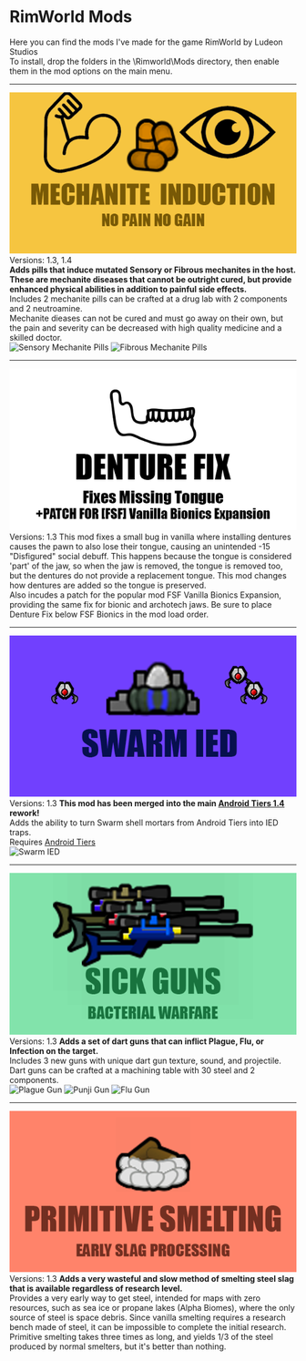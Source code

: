 # RimWorld Mods
Here you can find the mods I've made for the game RimWorld by Ludeon Studios  
To install, drop the folders in the \Rimworld\Mods directory, then enable them in the mod options on the main menu.   
___
![Mechanite Pills](MechanitePills/About/Preview.png)  
Versions: 1.3, 1.4  
**Adds pills that induce mutated Sensory or Fibrous mechanites in the host. These are mechanite diseases that cannot be outright cured, but provide enhanced physical abilities in addition to painful side effects.**  
Includes 2 mechanite pills can be crafted at a drug lab with 2 components and 2 neutroamine.  
Mechanite dieases can not be cured and must go away on their own, but the pain and severity can be decreased with high quality medicine and a skilled doctor.  
![Sensory Mechanite Pills](MechanitePills/senspillpreview.gif)
![Fibrous Mechanite Pills](MechanitePills/fibrpillpreview.gif)
___
![Denture Fix](DentureFix/About/Preview.png)  
Versions: 1.3
This mod fixes a small bug in vanilla where installing dentures causes the pawn to also lose their tongue, causing an unintended -15 "Disfigured" social debuff. This happens because the tongue is considered 'part' of the jaw, so when the jaw is removed, the tongue is removed too, but the dentures do not provide a replacement tongue. This mod changes how dentures are added so the tongue is preserved.   
Also incudes a patch for the popular mod FSF Vanilla Bionics Expansion, providing the same fix for bionic and archotech jaws. Be sure to place Denture Fix below FSF Bionics in the mod load order.
___
![Swarm shell IED](SwarmIED/About/Preview.png)  
Versions: 1.3
**This mod has been merged into the main [Android Tiers 1.4](https://github.com/RWDevathon/Android-Tiers-Reforged/) rework!**  
Adds the ability to turn Swarm shell mortars from Android Tiers into IED traps.  
Requires [Android Tiers](https://github.com/Atla55/Android-Tiers-Core)  
![Swarm IED](SwarmIED/About/gifpreview.gif)
___
![Sick Guns Bacterial Warfare](SickGun/About/Preview.png)  
Versions: 1.3
**Adds a set of dart guns that can inflict Plague, Flu, or Infection on the target.**  
Includes 3 new guns with unique dart gun texture, sound, and projectile.  
Dart guns can be crafted at a machining table with 30 steel and 2 components.  
![Plague Gun](SickGun/plaguepreview.gif)
![Punji Gun](SickGun/punjipreview.gif)
![Flu Gun](SickGun/flupreview.gif)
___
![Primitive Smelting](PrimativeSmelting/About/Preview.png)  
Versions: 1.3
**Adds a very wasteful and slow method of smelting steel slag that is available regardless of research level.**  
Provides a very early way to get steel, intended for maps with zero resources, such as sea ice or propane lakes (Alpha Biomes), where the only source of steel is space debris.    Since vanilla smelting requires a research bench made of steel, it can be impossible to complete the initial research. Primitive smelting takes three times as long, and yields 1/3 of the steel produced by normal smelters, but it's better than nothing.  
